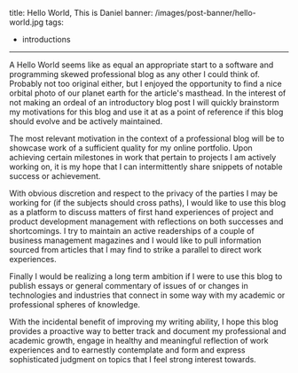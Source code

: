 title: Hello World, This is Daniel
banner: /images/post-banner/hello-world.jpg
tags:
  - introductions
---
A Hello World seems like as equal an appropriate start to a software and programming skewed professional blog as any other I could think of. Probably not too original either, but I enjoyed the opportunity to find a nice orbital photo of our planet earth for the article's masthead. In the interest of not making an ordeal of an introductory blog post I will quickly brainstorm my motivations for this blog and use it at as a point of reference if this blog should evolve and be actively maintained.

<!-- more -->

The most relevant motivation in the context of a professional blog will be to showcase work of a sufficient quality for my online portfolio. Upon achieving certain milestones in work that pertain to projects I am actively working on, it is my hope that I can intermittently share snippets of notable success or achievement. 

With obvious discretion and respect to the privacy of the parties I may be working for (if the subjects should cross paths), I would like to use this blog as a platform to discuss matters of first hand experiences of project and product development management with reflections on both successes and shortcomings. I try to maintain an active readerships of a couple of business management magazines and I would like to pull information sourced from articles that I may find to strike a parallel to direct work experiences.

Finally I would be realizing a long term ambition if I were to use this blog to publish essays or general commentary of issues of or changes in technologies and industries that connect in some way with my academic or professional spheres of knowledge.

With the incidental benefit of improving my writing ability, I hope this blog provides a proactive way to better track and document my professional and academic growth, engage in healthy and meaningful reflection of work experiences and to earnestly contemplate and form and express sophisticated judgment on topics that I feel strong interest towards.